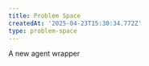 ```yaml
---
title: Problem Space
createdAt: '2025-04-23T15:30:34.772Z'
type: problem-space
---
```

A new agent wrapper
